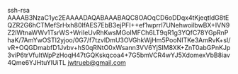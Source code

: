 ssh-rsa AAAAB3NzaC1yc2EAAAADAQABAAABAQC8OAOqCD6oDDqx4tKjeqtldG8tEQZR2G6hCTMefSrHxh80lfAES7EbB3ejPFI++ef1wprrl7UNehwoilbwBX+IVN9Z2lWtnaWWv1TsrWS+WriIeUvRhKwsMGoIMFCh6LT9qR1g3YQfC78YGpRnPhaK/7AmYwOSTl2yjoo/0G7/f7tzvlDmU3OVGhkWjHm5PooNITKe3AmRvK+sI/vR+OQGDmabfD1Jvbv+hS0qRNtO0xWsann3VV6YjSIM8XK+ZnT0abGPnKJp3viP6trVfuItWpPzHoqH47tGQKskqcoa4+7G5bmVCR4wYJ5XdomexVbB8iav4Qme6YJHtuYlUiTL jwtrueb@gmail.com

